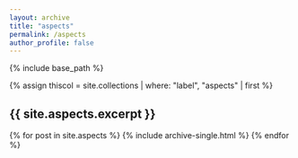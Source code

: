```yaml
---
layout: archive
title: "aspects"
permalink: /aspects
author_profile: false
---
```


{% include base_path %}

{% assign thiscol = site.collections | where: "label", "aspects" | first %}
<h2>{{ site.aspects.excerpt }}</h2>

{% for post in site.aspects %}
  {% include archive-single.html %}
{% endfor %}